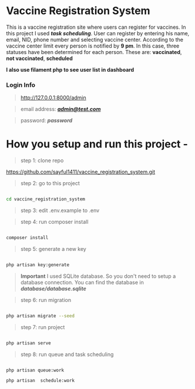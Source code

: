 
  

# Vaccine Registration System

  

This is a vaccine registration site where users can register for vaccines. In this project I used ***task scheduling***. User can register by entering his name, email, NID, phone number and selecting vaccine center. According to the vaccine center limit every person is notified by **9 pm**. In this case, three statuses have been determined for each person. These are: **vaccinated**, **not vaccinated**, **scheduled**

**I also use filament php to see user list in dashboard**
### Login Info

> http://127.0.0.1:8000/admin

> email address:  ***admin@test.com***

> password:  ***password***
  

# How you setup and run this project -

  

> step 1: clone repo

  

https://github.com/sayful1411/vaccine_registration_system.git

  

> step 2: go to this project

  

```bash

cd vaccine_registration_system

```

> step 3: edit .env.example to .env

> step 4: run composer install

  

```bash

composer install

```

> step 5: generate a new key

```bash

php artisan key:generate

```

>  **Important** I used SQLite database. So you don't need to setup a database connection. You can find the database in ***database/database.sqlite***

> step 6: run migration

  

```bash

php artisan migrate --seed

```

> step 7: run project

```bash

php artisan serve

```
> step 8: run queue and task scheduling

```bash

php artisan queue:work

php artisan  schedule:work
